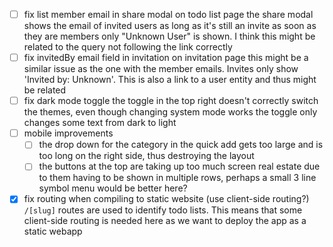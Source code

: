 - [ ] fix list member email in share modal on todo list page
      the share modal shows the email of invited users as long as it's still an invite
      as soon as they are members only "Unknown User" is shown. I think this might be related to the query not following the link correctly
- [ ] fix invitedBy email field in invitation on invitation page
      this might be a similar issue as the one with the member emails. Invites only show 'Invited by: Unknown'. This is also a link to a user entity and thus might be related
- [ ] fix dark mode toggle 
      the toggle in the top right doesn't correctly switch the themes, even though changing system mode works
      the toggle only changes some text from dark to light
- [ ] mobile improvements
  - [ ] the drop down for the category in the quick add gets too large and is too long on the right side, thus destroying the layout
  - [ ] the buttons at the top are taking up too much screen real estate due to them having to be shown in multiple rows, perhaps a small 3 line symbol menu would be better here?
- [x] fix routing when compiling to static website (use client-side routing?)
      `/[slug]` routes are used to identify todo lists. This means that some client-side routing is needed here as we want to deploy the app as a static webapp
